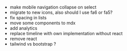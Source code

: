 - make mobile navigation collapse on select
- migrate to new icons, also should I use fa6 or fa5?
- fix spacing in lists
- move some components to mdx
- add analytics
- replace timeline with own implementation without react
- remove react
- tailwind vs bootstrap ?
